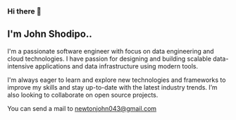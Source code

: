 ### Hi there 👋


## I'm John Shodipo.. 

I'm a passionate software engineer with focus on data engineering and cloud technologies. I have passion for designing and building scalable data-intensive applications and data infrastructure using modern tools.

I'm always eager to learn and explore new technologies and frameworks to improve my skills and stay up-to-date with the latest industry trends.
I’m also looking to collaborate on open source projects. 

You can send a mail to newtonjohn043@gmail.com


